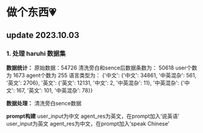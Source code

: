 # 做个东西💗

## update 2023.10.03
### 1. 处理 haruhi 数据集

**数据统计：**
原始数据：54726
清洗旁白和sence后数据条数为： 50618
user个数为 1673
agent个数为 255
语言类型为： {'中文': {'中文': 34861, '中英混杂': 561, '英文': 2706}, '英文': {'英文': 12131, '中文': 2, '中英混杂': 11}, '中英混杂': {'中文': 167, '英文': 101, '中英混杂': 78}}

**数据处理：**
清洗旁白sence数据

**prompt构建**
user_input为中文 agent_res为英文，在prompt加入‘说英语’
user_input为英文 agent_res为中文，在prompt加入‘speak Chinese’
